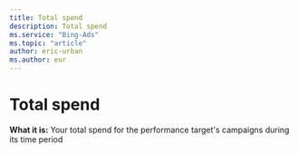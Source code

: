 ```yaml
---
title: Total spend
description: Total spend
ms.service: "Bing-Ads"
ms.topic: "article"
author: eric-urban
ms.author: eur
---
```


# Total spend

**What it is:**     Your total spend for the performance target's campaigns during its time period


